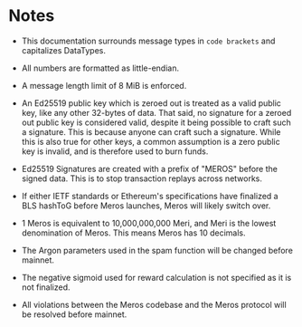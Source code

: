 # Notes

- This documentation surrounds message types in `code brackets` and capitalizes DataTypes.

- All numbers are formatted as little-endian.
- A message length limit of 8 MiB is enforced.

- An Ed25519 public key which is zeroed out is treated as a valid public key, like any other 32-bytes of data. That said, no signature for a zeroed out public key is considered valid, despite it being possible to craft such a signature. This is because anyone can craft such a signature. While this is also true for other keys, a common assumption is a zero public key is invalid, and is therefore used to burn funds.
- Ed25519 Signatures are created with a prefix of "MEROS" before the signed data. This is to stop transaction replays across networks.
- If either IETF standards or Ethereum's specifications have finalized a BLS hashToG before Meros launches, Meros will likely switch over.

- 1 Meros is equivalent to 10,000,000,000 Meri, and Meri is the lowest denomination of Meros. This means Meros has 10 decimals.

- The Argon parameters used in the spam function will be changed before mainnet.
- The negative sigmoid used for reward calculation is not specified as it is not finalized.

- All violations between the Meros codebase and the Meros protocol will be resolved before mainnet.
